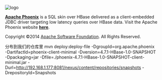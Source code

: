 ![logo](http://phoenix.apache.org/images/logo.png)

<b>[Apache Phoenix](http://phoenix.apache.org/)</b> is a SQL skin over HBase delivered as a client-embedded JDBC driver targeting low latency queries over HBase data. Visit the Apache Phoenix website <b>[here](http://phoenix.apache.org/)</b>.

Copyright ©2014 [Apache Software Foundation](http://www.apache.org/). All Rights Reserved. 

分布到我们的仓库里
mvn deploy:deploy-file -DgroupId=org.apache.phoenix -DartifactId=phoenix-client-minimal -Dversion=4.7.1-HBase-1.0-SNAPSHOT -Dpackaging=jar -Dfile=./phoenix-4.7.1-HBase-1.0-SNAPSHOT-client-minimal.jar -Durl=http://192.168.1.177:8081/nexus/content/repositories/snapshots -DrepositoryId=Snapshots